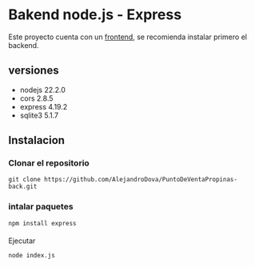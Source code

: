 # Bakend node.js - Express

Este proyecto cuenta con un [frontend](https://github.com/AlejandroDova/PuntoDeVentaPropinas-front), se recomienda instalar primero el backend.

## versiones
- nodejs 22.2.0
- cors 2.8.5
- express 4.19.2
- sqlite3 5.1.7

## Instalacion

### Clonar el repositorio

```
git clone https://github.com/AlejandroDova/PuntoDeVentaPropinas-back.git
```

### intalar paquetes
```
npm install express
```

####
Ejecutar
``` 
node index.js
```
